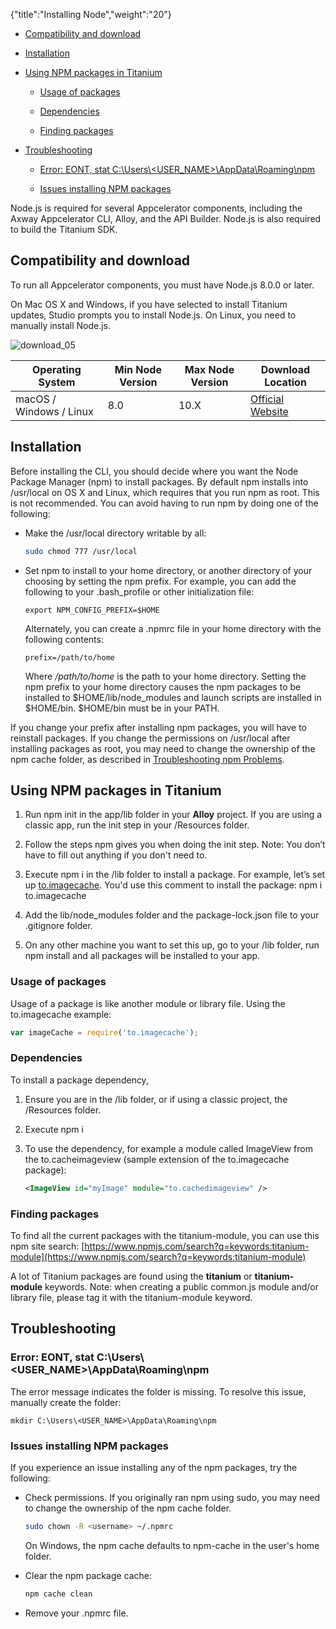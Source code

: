 {"title":"Installing Node","weight":"20"}

* [Compatibility and download](#compatibility-and-download)

* [Installation](#installation)

* [Using NPM packages in Titanium](#using-npm-packages-in-titanium)

    * [Usage of packages](#usage-of-packages)

    * [Dependencies](#dependencies)

    * [Finding packages](#finding-packages)

* [Troubleshooting](#troubleshooting)

    * [Error: EONT, stat C:\\Users\\<USER\_NAME>\\AppData\\Roaming\\npm](#error:-eont,-stat-c:\users\<user_name>\appdata\roaming\npm)

    * [Issues installing NPM packages](#issues-installing-npm-packages)

Node.js is required for several Appcelerator components, including the Axway Appcelerator CLI, Alloy, and the API Builder. Node.js is also required to build the Titanium SDK.

## Compatibility and download

To run all Appcelerator components, you must have Node.js 8.0.0 or later.

On Mac OS X and Windows, if you have selected to install Titanium updates, Studio prompts you to install Node.js. On Linux, you need to manually install Node.js.

![download_05](/Images/appc/download/attachments/29004836/download_05.png)

| Operating System | Min Node Version | Max Node Version | Download Location |
| --- | --- | --- | --- |
| macOS / Windows / Linux | 8.0 | 10.X | [Official Website](https://nodejs.org/en/download/releases/) |

## Installation

Before installing the CLI, you should decide where you want the Node Package Manager (npm) to install packages. By default npm installs into /usr/local on OS X and Linux, which requires that you run npm as root. This is not recommended. You can avoid having to run npm by doing one of the following:

* Make the /usr/local directory writable by all:

    ```bash
    sudo chmod 777 /usr/local
    ```

* Set npm to install to your home directory, or another directory of your choosing by setting the npm prefix. For example, you can add the following to your .bash\_profile or other initialization file:

    ```
    export NPM_CONFIG_PREFIX=$HOME
    ```

    Alternately, you can create a .npmrc file in your home directory with the following contents:

    ```
    prefix=/path/to/home
    ```

    Where _/path/to/home_ is the path to your home directory. Setting the npm prefix to your home directory causes the npm packages to be installed to $HOME/lib/node\_modules and launch scripts are installed in $HOME/bin. $HOME/bin must be in your PATH.

If you change your prefix after installing npm packages, you will have to reinstall packages. If you change the permissions on /usr/local after installing packages as root, you may need to change the ownership of the npm cache folder, as described in [Troubleshooting npm Problems](#TroubleshootingnpmProblems).

## Using NPM packages in Titanium

1. Run npm init in the app/lib folder in your **Alloy** project. If you are using a classic app, run the init step in your /Resources folder.

2. Follow the steps npm gives you when doing the init step. Note: You don’t have to fill out anything if you don't need to.

3. Execute npm i <packagename> in the /lib folder to install a package. For example, let’s set up [to.imagecache](https://www.npmjs.com/package/to.imagecache). You'd use this comment to install the package: npm i to.imagecache

4. Add the lib/node\_modules folder and the package-lock.json file to your .gitignore folder.

5. On any other machine you want to set this up, go to your /lib folder, run npm install and all packages will be installed to your app.

### Usage of packages

Usage of a package is like another module or library file. Using the to.imagecache example:

```javascript
var imageCache = require('to.imagecache');
```

### Dependencies

To install a package dependency,

1. Ensure you are in the /lib folder, or if using a classic project, the /Resources folder.

2. Execute npm i <dependency>

3. To use the dependency, for example a module called ImageView from the to.cacheimageview (sample extension of the to.imagecache package):

    ```xml
    <ImageView id="myImage" module="to.cachedimageview" />
    ```

### Finding packages

To find all the current packages with the titanium-module, you can use this npm site search: [https://www.npmjs.com/search?q=keywords:titanium-module](https://www.npmjs.com/search?q=keywords:titanium-module)

A lot of Titanium packages are found using the **titanium** or **titanium-module** keywords. Note: when creating a public common.js module and/or library file, please tag it with the titanium-module keyword.

## Troubleshooting

### Error: EONT, stat C:\\Users\\<USER\_NAME>\\AppData\\Roaming\\npm

The error message indicates the folder is missing. To resolve this issue, manually create the folder:

```
mkdir C:\Users\<USER_NAME>\AppData\Roaming\npm
```

### Issues installing NPM packages

If you experience an issue installing any of the npm packages, try the following:

* Check permissions. If you originally ran npm using sudo, you may need to change the ownership of the npm cache folder.

    ```bash
    sudo chown -R <username> ~/.npmrc
    ```

    On Windows, the npm cache defaults to npm-cache in the user's home folder.

* Clear the npm package cache:

    ```bash
    npm cache clean
    ```

* Remove your .npmrc file.
